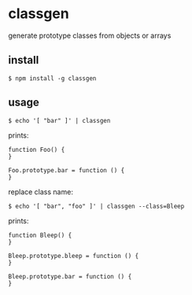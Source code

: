 # classgen
generate prototype classes from objects or arrays

## install
```
$ npm install -g classgen
```

## usage
```
$ echo '[ "bar" ]' | classgen
```
prints:
```
function Foo() {
}

Foo.prototype.bar = function () {
}
```
replace class name:
```
$ echo '[ "bar", "foo" ]' | classgen --class=Bleep
```
prints:
```
function Bleep() {
}

Bleep.prototype.bleep = function () {
}

Bleep.prototype.bar = function () {
}
```